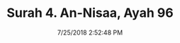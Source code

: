 ---
title       : "Surah 4. An-Nisaa, Ayah 96"
date        : 7/25/2018 2:52:48 PM
draft       : false
type        : "quran"
layout      : "compare"
BookCode    : "CMP"
SurahNumber : "4"
AyahNumber  : "96"
TotalAyah   : "176"
---